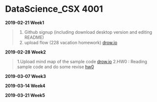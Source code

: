 # DataScience_CSX 4001

**2019-02-21 Week1**

>1. Github signup (including download desktop version and editing README)
>2. upload flow (228 vacation homework)
>[drow.io](http://www.drow.io)

**2019-02-28 Week2**
>1.Upload mind map of the sample code [drow.io](http://www.drow.io)
>2.HW0 : Reading sample code and do some revise [hw0](https://github.com/shiny880410/helloworld/blob/master/hw0/jieba/jiebatest6cloud.py)

**2019-03-07 Week3**

**2019-03-14 Week4**

**2019-03-21 Week5**